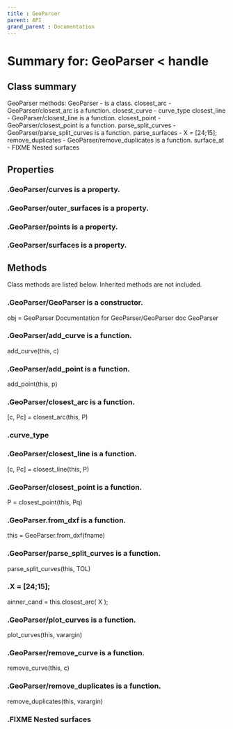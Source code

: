 ```yaml
---
title : GeoParser
parent: API
grand_parent : Documentation
---
```

# Summary for: **GeoParser**  < handle

## Class summary

GeoParser methods:
GeoParser - is a class.
closest_arc - GeoParser/closest_arc is a function.
closest_curve - curve_type
closest_line - GeoParser/closest_line is a function.
closest_point - GeoParser/closest_point is a function.
parse_split_curves - GeoParser/parse_split_curves is a function.
parse_surfaces - X = [24;15];
remove_duplicates - GeoParser/remove_duplicates is a function.
surface_at - FIXME Nested surfaces

## Properties

### .GeoParser/**curves** is a property.

### .GeoParser/**outer_surfaces** is a property.

### .GeoParser/**points** is a property.

### .GeoParser/**surfaces** is a property.


## Methods

Class methods are listed below. Inherited methods are not included.

### .**GeoParser**/GeoParser is a constructor.
obj = GeoParser
Documentation for GeoParser/GeoParser
doc GeoParser

### .GeoParser/**add_curve** is a function.
add_curve(this, c)

### .GeoParser/**add_point** is a function.
add_point(this, p)

### .GeoParser/**closest_arc** is a function.
[c, Pc] = closest_arc(this, P)

### .curve_type

### .GeoParser/**closest_line** is a function.
[c, Pc] = closest_line(this, P)

### .GeoParser/**closest_point** is a function.
P = closest_point(this, Pq)

### .GeoParser.**from_dxf** is a function.
this = GeoParser.from_dxf(fname)

### .GeoParser/**parse_split_curves** is a function.
parse_split_curves(this, TOL)

### .X = [24;15];
ainner_cand = this.closest_arc( X );

### .GeoParser/**plot_curves** is a function.
plot_curves(this, varargin)

### .GeoParser/**remove_curve** is a function.
remove_curve(this, c)

### .GeoParser/**remove_duplicates** is a function.
remove_duplicates(this, varargin)

### .FIXME Nested surfaces



